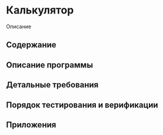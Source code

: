 # Калькулятор
Описание

## Содержание

## Описание программы

## Детальные требования

## Порядок тестирования и верификации

## Приложения
